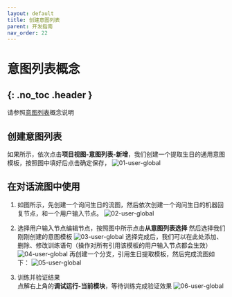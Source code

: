 ```yaml
---
layout: default
title: 创建意图列表
parent: 开发指南
nav_order: 22
---
```


# 意图列表概念
{: .no_toc .header }
---
请参照[意图列表](/docs/appendix/appendix/#意图列表)概念说明

## 创建意图列表

如果所示，依次点击**项目视图-意图列表-新增**，我们创建一个提取生日的通用意图模板，按照图中填好后点击确定保存，
![01-user-global](/assets/images/tutorial/template/01-user-global.png)
## 在对话流图中使用
1. 如图所示，先创建一个询问生日的流图，然后依次创建一个询问生日的机器回复节点，和一个用户输入节点。
   ![02-user-global](/assets/images/tutorial/template/02-user-global.png)

2. 选择用户输入节点编辑节点，按照图中所示点击**从意图列表选择** 然后选择我们刚刚创建的意图模板
   ![03-user-global](/assets/images/tutorial/template/03-user-global.png)
   选择完成后，我们可以在此处添加、删除、修改训练语句（操作对所有引用该模板的用户输入节点都会生效）
   ![04-user-global](/assets/images/tutorial/template/04-user-global.png)
   再创建一个分支，引用生日提取模板，然后完成流图如下：
   ![05-user-global](/assets/images/tutorial/template/05-user-global.png)
   
3. 训练并验证结果
   <br/> 点解右上角的**调试运行-当前模块**，等待训练完成验证效果
   ![06-user-global](/assets/images/tutorial/template/06-user-global.png)
